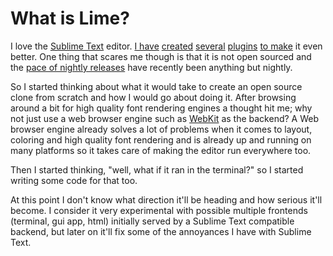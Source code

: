 # What is Lime?

I love the [Sublime Text](http://www.sublimetext.com) editor. [I have](https://github.com/quarnster/SublimeClang) [created](https://github.com/quarnster/SublimeJava) [several](https://github.com/quarnster/CompleteSharp) [plugins](https://github.com/quarnster/SublimeGDB) [to make](https://github.com/quarnster/ADBView) it even better. One thing that scares me though is that it is not open sourced and the [pace of nightly releases](http://www.sublimetext.com/nightly) have recently been anything but nightly.

So I started thinking about what it would take to create an open source clone from scratch and how I would go about doing it. After browsing around a bit for high quality font rendering engines a thought hit me; why not just use a web browser engine such as [WebKit](http://www.webkit.org/) as the backend? A Web browser engine already solves a lot of problems when it comes to layout, coloring and high quality font rendering and is already up and running on many platforms so it takes care of making the editor run everywhere too.

Then I started thinking, "well, what if it ran in the terminal?" so I started writing some code for that too.

At this point I don't know what direction it'll be heading and how serious it'll become. I consider it very experimental with possible multiple frontends (terminal, gui app, html) initially served by a Sublime Text compatible backend, but later on it'll fix some of the annoyances I have with Sublime Text.
